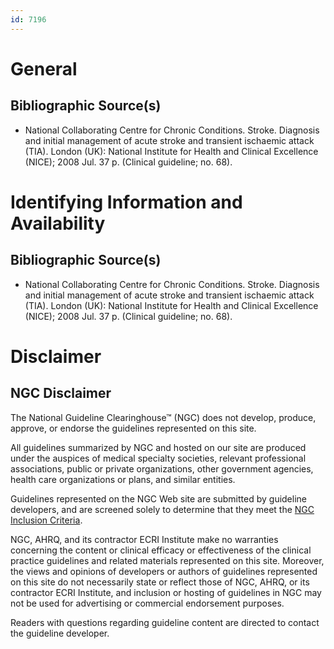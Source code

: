 ```yaml
---
id: 7196
---
```


# General

## Bibliographic Source(s)

- National Collaborating Centre for Chronic Conditions. Stroke. Diagnosis and initial management of acute stroke and transient ischaemic attack (TIA). London (UK): National Institute for Health and Clinical Excellence (NICE); 2008 Jul. 37 p. (Clinical guideline; no. 68).

# Identifying Information and Availability

## Bibliographic Source(s)

- National Collaborating Centre for Chronic Conditions. Stroke. Diagnosis and initial management of acute stroke and transient ischaemic attack (TIA). London (UK): National Institute for Health and Clinical Excellence (NICE); 2008 Jul. 37 p. (Clinical guideline; no. 68).

# Disclaimer

## NGC Disclaimer

The National Guideline Clearinghouse™ (NGC) does not develop, produce, approve, or endorse the guidelines represented on this site.

All guidelines summarized by NGC and hosted on our site are produced under the auspices of medical specialty societies, relevant professional associations, public or private organizations, other government agencies, health care organizations or plans, and similar entities.

Guidelines represented on the NGC Web site are submitted by guideline developers, and are screened solely to determine that they meet the [NGC Inclusion Criteria](/help-and-about/summaries/inclusion-criteria).

NGC, AHRQ, and its contractor ECRI Institute make no warranties concerning the content or clinical efficacy or effectiveness of the clinical practice guidelines and related materials represented on this site. Moreover, the views and opinions of developers or authors of guidelines represented on this site do not necessarily state or reflect those of NGC, AHRQ, or its contractor ECRI Institute, and inclusion or hosting of guidelines in NGC may not be used for advertising or commercial endorsement purposes.

Readers with questions regarding guideline content are directed to contact the guideline developer.

